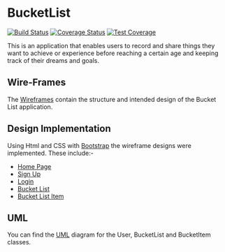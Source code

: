 # BucketList

[![Build Status](https://travis-ci.org/jokamjohn/bucketlist.svg?branch=master)](https://travis-ci.org/jokamjohn/bucketlist)
[![Coverage Status](https://coveralls.io/repos/github/jokamjohn/bucketlist/badge.svg?branch=master)](https://coveralls.io/github/jokamjohn/bucketlist?branch=master)
[![Test Coverage](https://codeclimate.com/github/codeclimate/codeclimate/badges/coverage.svg)](https://codeclimate.com/github/codeclimate/codeclimate/coverage)

 This is an application that enables users to record and
 share things they want to achieve or experience before reaching
 a certain age and keeping track of their dreams and
 goals.
 
 ## Wire-Frames
 The [Wireframes](wireframes/Bucketlist.pdf) contain the
 structure and intended design of the Bucket List
 application.
 
 ## Design Implementation
 Using Html and CSS with [Bootstrap](http://getbootstrap.com/)
 the wireframe designs were implemented. These include:-
 
 * [Home Page](app/templates/index.html)
 * [Sign Up](ui/signup.html)
 * [Login](ui/login.html)
 * [Bucket List](ui/bucketlist.html)
 * [Bucket List Item](ui/bucketlistitem.html) 

## UML
 You can find the [UML](uml/BucketList_UML_diagram.pdf) diagram 
 for the User, BucketList and BucketItem classes.